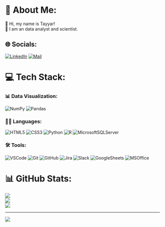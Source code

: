 # 👨  About Me:
👋 Hi, my name is Tayyar!<br>💬 I am an data analyst and scientist.


## 🌐 Socials:
[![LinkedIn](https://img.shields.io/badge/LinkedIn-0077B5?style=for-the-badge&logo=linkedin&logoColor=white)](https://linkedin.com/in/tayyar-kucur)
[![Mail](https://img.shields.io/badge/Mail-red?style=for-the-badge&logo=gmail&logoColor=white)](kucurtayyar@gmail.com)

# 💻 Tech Stack:
### 📊 Data Visualization:
![NumPy](https://img.shields.io/badge/numpy-%23013243.svg?style=for-the-badge&logo=numpy&logoColor=white) ![Pandas](https://img.shields.io/badge/pandas-%23150458.svg?style=for-the-badge&logo=pandas&logoColor=white)
### 👨‍💻 Languages:
![HTML5](https://img.shields.io/badge/html5-%23E34F26.svg?style=for-the-badge&logo=html5&logoColor=white) ![CSS3](https://img.shields.io/badge/css3-%231572B6.svg?style=for-the-badge&logo=css3&logoColor=white) ![Python](https://img.shields.io/badge/python-3670A0?style=for-the-badge&logo=python&logoColor=ffdd54) ![R](https://img.shields.io/badge/r-%23276DC3.svg?style=for-the-badge&logo=r&logoColor=white) ![MicrosoftSQLServer](https://img.shields.io/badge/Microsoft%20SQL%20Sever-CC2927?style=for-the-badge&logo=microsoft%20sql%20server&logoColor=white)
### 🛠️ Tools:
![VSCode](https://img.shields.io/badge/vs_code-0078d7?style=for-the-badge&logo=visualstudiocode&logoColor=white)
![Git](https://img.shields.io/badge/git-black?style=for-the-badge&logo=git&logoColor=white)
![GitHub](https://img.shields.io/badge/github-black?style=for-the-badge&logo=github&logoColor=white)
![Jira](https://img.shields.io/badge/jira-%230A0FFF.svg?style=for-the-badge&logo=jira&logoColor=white)
![Slack](https://img.shields.io/badge/slack-4a154b?style=for-the-badge&logo=slack&logoColor=white)
![GoogleSheets](https://img.shields.io/badge/google_sheets-darkgreen?style=for-the-badge&logo=googlesheets&logoColor=white)
![MSOffice](https://img.shields.io/badge/ms_office-orange?style=for-the-badge&logo=microsoftoffice&logoColor=white)
# 📊 GitHub Stats:
![](https://github-readme-stats.vercel.app/api?username=TayyarKucur&theme=dark&hide_border=false&include_all_commits=false&count_private=false)<br/>
![](https://github-readme-streak-stats.herokuapp.com/?user=TayyarKucur&theme=dark&hide_border=false)<br/>
![](https://github-readme-stats.vercel.app/api/top-langs/?username=TayyarKucur&theme=dark&hide_border=false&include_all_commits=false&count_private=false&layout=compact)

---
[![](https://visitcount.itsvg.in/api?id=TayyarKucur&icon=2&color=12)](https://visitcount.itsvg.in)
